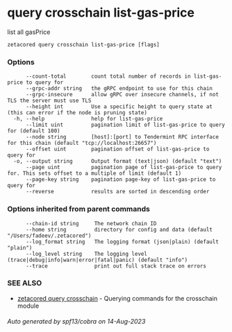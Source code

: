 # query crosschain list-gas-price

list all gasPrice

```
zetacored query crosschain list-gas-price [flags]
```

### Options

```
      --count-total        count total number of records in list-gas-price to query for
      --grpc-addr string   the gRPC endpoint to use for this chain
      --grpc-insecure      allow gRPC over insecure channels, if not TLS the server must use TLS
      --height int         Use a specific height to query state at (this can error if the node is pruning state)
  -h, --help               help for list-gas-price
      --limit uint         pagination limit of list-gas-price to query for (default 100)
      --node string        [host]:[port] to Tendermint RPC interface for this chain (default "tcp://localhost:26657")
      --offset uint        pagination offset of list-gas-price to query for
  -o, --output string      Output format (text|json) (default "text")
      --page uint          pagination page of list-gas-price to query for. This sets offset to a multiple of limit (default 1)
      --page-key string    pagination page-key of list-gas-price to query for
      --reverse            results are sorted in descending order
```

### Options inherited from parent commands

```
      --chain-id string     The network chain ID
      --home string         directory for config and data (default "/Users/fadeev/.zetacored")
      --log_format string   The logging format (json|plain) (default "plain")
      --log_level string    The logging level (trace|debug|info|warn|error|fatal|panic) (default "info")
      --trace               print out full stack trace on errors
```

### SEE ALSO

* [zetacored query crosschain](zetacored_query_crosschain.md)	 - Querying commands for the crosschain module

###### Auto generated by spf13/cobra on 14-Aug-2023
